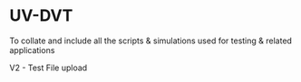 # UV-DVT
To collate and include all the scripts &amp; simulations used for testing &amp; related applications

V2 - Test File upload

